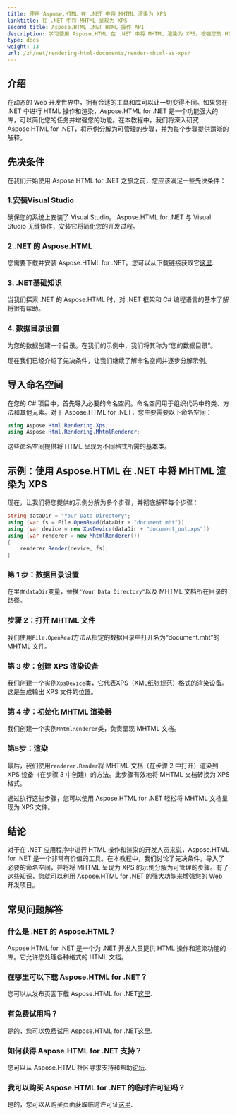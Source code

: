 ```yaml
---
title: 使用 Aspose.HTML 在 .NET 中将 MHTML 渲染为 XPS
linktitle: 在 .NET 中将 MHTML 呈现为 XPS
second_title: Aspose.HTML .NET HTML 操作 API
description: 学习使用 Aspose.HTML 在 .NET 中将 MHTML 渲染为 XPS。增强您的 HTML 操作技能并促进您的 Web 开发项目！
type: docs
weight: 13
url: /zh/net/rendering-html-documents/render-mhtml-as-xps/
---
```

## 介绍

在动态的 Web 开发世界中，拥有合适的工具和库可以让一切变得不同。如果您在 .NET 中进行 HTML 操作和渲染，Aspose.HTML for .NET 是一个功能强大的库，可以简化您的任务并增强您的功能。在本教程中，我们将深入研究 Aspose.HTML for .NET，将示例分解为可管理的步骤，并为每个步骤提供清晰的解释。

## 先决条件

在我们开始使用 Aspose.HTML for .NET 之旅之前，您应该满足一些先决条件：

### 1.安装Visual Studio

确保您的系统上安装了 Visual Studio。 Aspose.HTML for .NET 与 Visual Studio 无缝协作，安装它将简化您的开发过程。

### 2..NET 的 Aspose.HTML

您需要下载并安装 Aspose.HTML for .NET。您可以从下载链接获取它[这里](https://releases.aspose.com/html/net/).

### 3. .NET基础知识

当我们探索 .NET 的 Aspose.HTML 时，对 .NET 框架和 C# 编程语言的基本了解将很有帮助。

### 4. 数据目录设置

为您的数据创建一个目录。在我们的示例中，我们将其称为“您的数据目录”。

现在我们已经介绍了先决条件，让我们继续了解命名空间并逐步分解示例。

## 导入命名空间

在您的 C# 项目中，首先导入必要的命名空间。命名空间用于组织代码中的类、方法和其他元素。对于 Aspose.HTML for .NET，您主要需要以下命名空间：

```csharp
using Aspose.Html.Rendering.Xps;
using Aspose.Html.Rendering.MhtmlRenderer;
```

这些命名空间提供将 HTML 呈现为不同格式所需的基本类。

## 示例：使用 Aspose.HTML 在 .NET 中将 MHTML 渲染为 XPS

现在，让我们将您提供的示例分解为多个步骤，并彻底解释每个步骤：

```csharp
string dataDir = "Your Data Directory";
using (var fs = File.OpenRead(dataDir + "document.mht"))
using (var device = new XpsDevice(dataDir + "document_out.xps"))
using (var renderer = new MhtmlRenderer())
{
    renderer.Render(device, fs);
}
```

### 第 1 步：数据目录设置

在里面`dataDir`变量，替换`"Your Data Directory"`以及 MHTML 文档所在目录的路径。

### 步骤 2：打开 MHTML 文件

我们使用`File.OpenRead`方法从指定的数据目录中打开名为“document.mht”的 MHTML 文件。

### 第 3 步：创建 XPS 渲染设备

我们创建一个实例`XpsDevice`类，它代表XPS（XML纸张规范）格式的渲染设备。这是生成输出 XPS 文件的位置。

### 第 4 步：初始化 MHTML 渲染器

我们创建一个实例`MhtmlRenderer`类，负责呈现 MHTML 文档。

### 第5步：渲染

最后，我们使用`renderer.Render`将 MHTML 文档（在步骤 2 中打开）渲染到 XPS 设备（在步骤 3 中创建）的方法。此步骤有效地将 MHTML 文档转换为 XPS 格式。

通过执行这些步骤，您可以使用 Aspose.HTML for .NET 轻松将 MHTML 文档呈现为 XPS 文件。

## 结论

对于在 .NET 应用程序中进行 HTML 操作和渲染的开发人员来说，Aspose.HTML for .NET 是一个非常有价值的工具。在本教程中，我们讨论了先决条件，导入了必要的命名空间，并将将 MHTML 呈现为 XPS 的示例分解为可管理的步骤。有了这些知识，您就可以利用 Aspose.HTML for .NET 的强大功能来增强您的 Web 开发项目。

## 常见问题解答

### 什么是 .NET 的 Aspose.HTML？
Aspose.HTML for .NET 是一个为 .NET 开发人员提供 HTML 操作和渲染功能的库。它允许您处理各种格式的 HTML 文档。

### 在哪里可以下载 Aspose.HTML for .NET？
您可以从发布页面下载 Aspose.HTML for .NET[这里](https://releases.aspose.com/html/net/).

### 有免费试用吗？
是的，您可以免费试用 Aspose.HTML for .NET[这里](https://releases.aspose.com/).

### 如何获得 Aspose.HTML for .NET 支持？
您可以从 Aspose.HTML 社区寻求支持和帮助[论坛](https://forum.aspose.com/).

### 我可以购买 Aspose.HTML for .NET 的临时许可证吗？
是的，您可以从购买页面获取临时许可证[这里](https://purchase.aspose.com/temporary-license/).